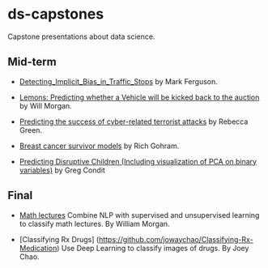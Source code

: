 # ds-capstones
Capstone presentations about data science.

## Mid-term
- [Detecting_Implicit_Bias_in_Traffic_Stops](https://github.com/maf5509/Detecting_Implicit_Bias_in_Traffic_Stops) by Mark Ferguson.

- [Lemons: Predicting whether a Vehicle will be kicked back to the auction](https://github.com/ExtraLime/lemons) by Will Morgan. 

- [Predicting the success of cyber-related terrorist attacks](https://github.com/Begecky/Thinkful_Materials/tree/master/Unit_3_Capstone) by Rebecca Green.

- [Breast cancer survivor models](https://github.com/richardgorham1/ds-supervised-learning-capstone-lite) by Rich Gohram.    

- [Predicting Disruptive Children (Including visualization of PCA on binary variables)](https://github.com/conditg/predicting-disruption) by Greg Condit

## Final

- [Math lectures](https://github.com/ExtraLime/math-lectures) Combine NLP with supervised and unsupervised learning to classify math lectures. By William Morgan.

- [Classifying Rx Drugs] (https://github.com/jowaychao/Classifying-Rx-Medication) Use Deep Learning to classify images of drugs. By Joey Chao.
